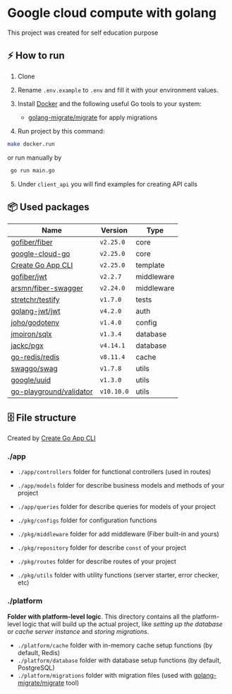 # Google cloud compute with golang

This project was created for self education purpose

## ⚡️ How to run

1. Clone
2. Rename `.env.example` to `.env` and fill it with your environment values.
3. Install [Docker](https://www.docker.com/get-started) and the following useful Go tools to your system:

   - [golang-migrate/migrate](https://github.com/golang-migrate/migrate#cli-usage) for apply migrations

4. Run project by this command:

```bash
make docker.run
```

or run manually by
```bash
 go run main.go
```
5. Under `client_api` you will find examples for creating API calls

## 📦 Used packages

| Name                                                                  | Version    | Type       |
| --------------------------------------------------------------------- | ---------- | ---------- |
| [gofiber/fiber](https://github.com/gofiber/fiber)                     | `v2.25.0`  | core       |
| [google-cloud-go](https://github.com/googleapis/google-cloud-go)      | `v2.25.0`  | core       |
| [Create Go App CLI](https://github.com/create-go-app/cli)             | `v2.25.0`  | template   |
| [gofiber/jwt](https://github.com/gofiber/jwt)                         | `v2.2.7`   | middleware |
| [arsmn/fiber-swagger](https://github.com/arsmn/fiber-swagger)         | `v2.24.0`  | middleware |
| [stretchr/testify](https://github.com/stretchr/testify)               | `v1.7.0`   | tests      |
| [golang-jwt/jwt](https://github.com/golang-jwt/jwt)                   | `v4.2.0`   | auth       |
| [joho/godotenv](https://github.com/joho/godotenv)                     | `v1.4.0`   | config     |
| [jmoiron/sqlx](https://github.com/jmoiron/sqlx)                       | `v1.3.4`   | database   |
| [jackc/pgx](https://github.com/jackc/pgx)                             | `v4.14.1`  | database   |
| [go-redis/redis](https://github.com/go-redis/redis)                   | `v8.11.4`  | cache      |
| [swaggo/swag](https://github.com/swaggo/swag)                         | `v1.7.8`   | utils      |
| [google/uuid](https://github.com/google/uuid)                         | `v1.3.0`   | utils      |
| [go-playground/validator](https://github.com/go-playground/validator) | `v10.10.0` | utils      |

## 🗄 File structure
Created by [Create Go App CLI](https://github.com/create-go-app/cli)
### ./app

- `./app/controllers` folder for functional controllers (used in routes)
- `./app/models` folder for describe business models and methods of your project
- `./app/queries` folder for describe queries for models of your project

- `./pkg/configs` folder for configuration functions
- `./pkg/middleware` folder for add middleware (Fiber built-in and yours)
- `./pkg/repository` folder for describe `const` of your project
- `./pkg/routes` folder for describe routes of your project
- `./pkg/utils` folder with utility functions (server starter, error checker, etc)

### ./platform

**Folder with platform-level logic**. This directory contains all the platform-level logic that will build up the actual project, like _setting up the database_ or _cache server instance_ and _storing migrations_.

- `./platform/cache` folder with in-memory cache setup functions (by default, Redis)
- `./platform/database` folder with database setup functions (by default, PostgreSQL)
- `./platform/migrations` folder with migration files (used with [golang-migrate/migrate](https://github.com/golang-migrate/migrate) tool)

